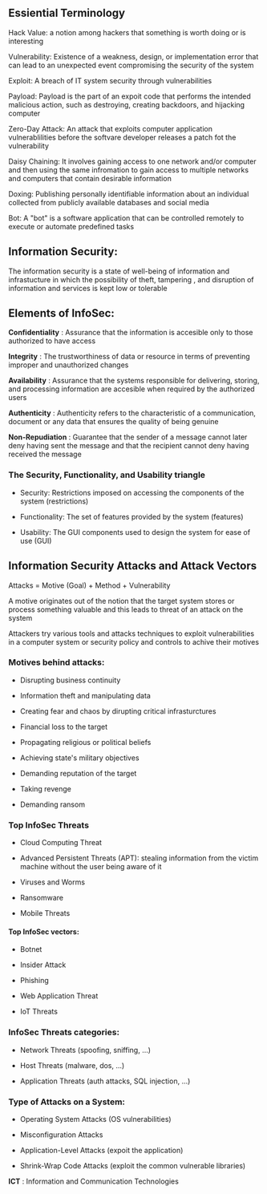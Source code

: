 ## Essiential Terminology

Hack Value:
        a notion  among hackers that something is worth doing
        or is interesting

Vulnerability:
        Existence of a weakness, design, or implementation error that can
        lead to an unexpected event compromising the security of the system

Exploit:
        A breach of IT system security through vulnerabilities

Payload:
        Payload is the part of an expoit code that performs the intended
        malicious action, such as destroying, creating backdoors, and
        hijacking computer

Zero-Day Attack:
	An attack that exploits computer application vulnerablilities before
	the softvare developer releases a patch fot the vulnerability

Daisy Chaining:
	It involves gaining access to one network and/or computer and then
	using the same infromation to gain access to multiple networks and
	computers that contain desirable information

Doxing:
	Publishing personally identifiable information about an individual
	collected from publicly available databases and social media

Bot:
	A "bot" is a software application that can be controlled remotely
	to execute or automate predefined tasks

## Information Security:

The information security is a state of well-being of information and infrastucture in which the possibility of theft, tampering , and disruption of information and services is kept low or tolerable

## Elements of InfoSec:

**Confidentiality** :
	Assurance that the information is accesible only to those
	authorized to have access

**Integrity** :
	The trustworthiness of data or resource in terms of preventing 
	improper and unauthorized changes

**Availability** :
	Assurance that the systems responsible for delivering, storing, and 
	processing information are accesible when required by the authorized 
	users

**Authenticity** :
	Authenticity refers to the characteristic of a communication,
	document or any data that ensures the quality of being 
	genuine 

**Non-Repudiation** :
	Guarantee that the sender of a message cannot later deny having sent
	the message and that the recipient cannot deny having received
	the message

### The Security, Functionality, and Usability triangle

- Security: Restrictions imposed on accessing the components of the system (restrictions)

- Functionality: The set of features provided by the system (features)

- Usability: The GUI components used to design the system for ease of use (GUI)


## Information Security Attacks and Attack Vectors

Attacks = Motive (Goal) + Method + Vulnerability

A motive originates out of the notion that the target system stores or 
process something valuable and this leads to threat of an attack on the system

Attackers try various tools and attacks techniques to exploit vulnerabilities
in a computer system or security policy and controls to achive their motives

### Motives behind attacks:

- Disrupting business continuity

- Information theft and manipulating data

- Creating fear and chaos by dirupting critical infrasturctures 

- Financial loss to the target

- Propagating religious or political beliefs

- Achieving state's military objectives

- Demanding reputation of the target 

- Taking revenge

- Demanding ransom

### Top InfoSec Threats

- Cloud Computing Threat

- Advanced Persistent Threats (APT): stealing information from the victim machine without the user being aware of it

- Viruses and Worms

- Ransomware

- Mobile Threats

#### Top InfoSec vectors:

- Botnet

- Insider Attack

- Phishing

- Web Application Threat

- IoT Threats

### InfoSec Threats categories:


- Network Threats (spoofing, sniffing, ...)

- Host Threats (malware, dos, ...)

- Application Threats (auth attacks, SQL injection, ...)

### Type of Attacks on a System:


- Operating System Attacks (OS vulnerabilities)

- Misconfiguration Attacks

- Application-Level Attacks (expoit the application)

- Shrink-Wrap Code Attacks (exploit the common vulnerable libraries)



**ICT** : Information and Communication Technologies
